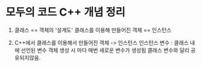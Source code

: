 # 모두의 코드 C++ 개념 정리

1. 클래스 == 객체의 '설계도'
	클래스를 이용해 만들어진 객체 == 인스턴스

2. C++에서 클래스를 이용해서 만들어진 객체 -> 인스턴스
	인스턴스 변수 : 클래스 내에 선언된 변수
	객체 생성 시 마다 매번 새로운 변수가 생성됨
	클래스 변수와 달리 공유되지않음.
